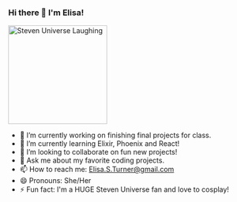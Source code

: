 ### Hi there 👋 I'm Elisa! 

<img src="https://64.media.tumblr.com/56381be926ec9d91e4cbbc6b035f9a6b/a702d16e72700122-2a/s400x600/4f1067e619feece50ee69d4f6e8180f8cf8df55c.gifv" alt="Steven Universe Laughing" width="200" height="200">



- 🔭 I’m currently working on finishing final projects for class.
- 🌱 I’m currently learning Elixir, Phoenix and React!
- 👯 I’m looking to collaborate on fun new projects!
- 💬 Ask me about my favorite coding projects.
- 📫 How to reach me: Elisa.S.Turner@gmail.com
- 😄 Pronouns: She/Her
- ⚡ Fun fact: I'm a HUGE Steven Universe fan and love to cosplay! 


 
